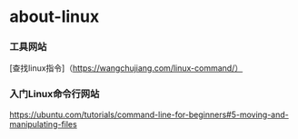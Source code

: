 # about-linux

### 工具网站
[查找linux指令]（https://wangchujiang.com/linux-command/）


### 入门Linux命令行网站
https://ubuntu.com/tutorials/command-line-for-beginners#5-moving-and-manipulating-files
